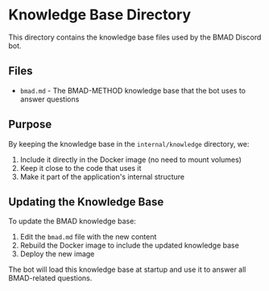 # Knowledge Base Directory

This directory contains the knowledge base files used by the BMAD Discord bot.

## Files

- `bmad.md` - The BMAD-METHOD knowledge base that the bot uses to answer questions

## Purpose

By keeping the knowledge base in the `internal/knowledge` directory, we:
1. Include it directly in the Docker image (no need to mount volumes)
2. Keep it close to the code that uses it
3. Make it part of the application's internal structure

## Updating the Knowledge Base

To update the BMAD knowledge base:
1. Edit the `bmad.md` file with the new content
2. Rebuild the Docker image to include the updated knowledge base
3. Deploy the new image

The bot will load this knowledge base at startup and use it to answer all BMAD-related questions. 